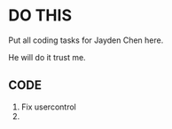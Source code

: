 # DO THIS 

Put all coding tasks for Jayden Chen here.

He will do it trust me.

## CODE

1. Fix usercontrol
2. 

